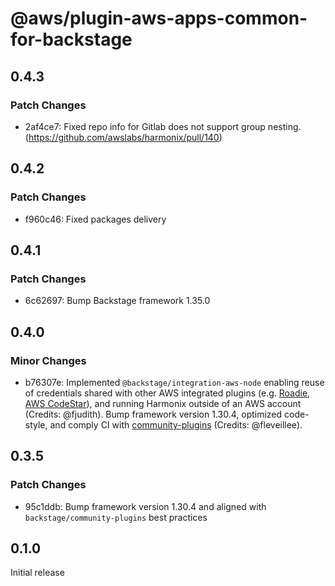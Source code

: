 # @aws/plugin-aws-apps-common-for-backstage

## 0.4.3

### Patch Changes

- 2af4ce7: Fixed repo info for Gitlab does not support group nesting. (https://github.com/awslabs/harmonix/pull/140)

## 0.4.2

### Patch Changes

- f960c46: Fixed packages delivery

## 0.4.1

### Patch Changes

- 6c62697: Bump Backstage framework 1.35.0

## 0.4.0

### Minor Changes

- b76307e: Implemented `@backstage/integration-aws-node` enabling reuse of credentials shared with other AWS integrated plugins (e.g. [Roadie](https://github.com/RoadieHQ/roadie-backstage-plugins/tree/main/plugins/backend/catalog-backend-module-aws), [AWS CodeStar](https://github.com/awslabs/backstage-plugins-for-aws)), and running Harmonix outside of an AWS account (Credits: @fjudith). Bump framework version 1.30.4, optimized code-style, and comply CI with [community-plugins](https://github.com/backstage/community-plugins) (Credits: @fleveillee).

## 0.3.5

### Patch Changes

- 95c1ddb: Bump framework version 1.30.4 and aligned with `backstage/community-plugins` best practices

## 0.1.0

Initial release
